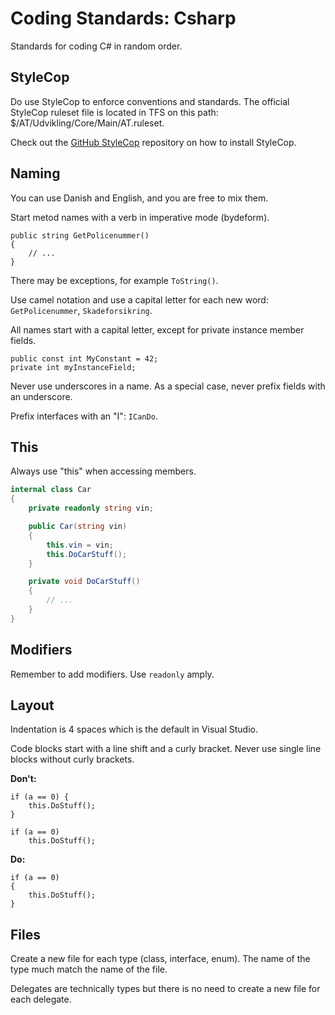 # Coding Standards: Csharp

Standards for coding C\# in random order.

## StyleCop

Do use StyleCop to enforce conventions and standards. The official StyleCop ruleset file is located in TFS on this path: $/AT/Udvikling/Core/Main/AT.ruleset.

Check out the [GitHub StyleCop](https://github.com/DotNetAnalyzers/StyleCopAnalyzers) repository on how to install StyleCop.

## Naming

You can use Danish and English, and you are free to mix them.

Start metod names with a verb in imperative mode \(bydeform\).

```
public string GetPolicenummer()
{
    // ...
}
```

There may be exceptions, for example `ToString()`.

Use camel notation and use a capital letter for each new word: `GetPolicenummer`, `Skadeforsikring`.

All names start with a capital letter, except for private instance member fields.

```Csharp
public const int MyConstant = 42;
private int myInstanceField;
```

Never use underscores in a name.  As a special case, never prefix fields with an underscore.

Prefix interfaces with an "I": `ICanDo`.

## This

Always use "this" when accessing members.

```C\#
internal class Car
{
    private readonly string vin;

    public Car(string vin)
    {
        this.vin = vin;
        this.DoCarStuff();
    }

    private void DoCarStuff()
    {
        // ...
    }
}
```

## Modifiers

Remember to add modifiers.  Use `readonly` amply.

## Layout

Indentation is 4 spaces which is the default in Visual Studio.

Code blocks start with a line shift and a curly bracket.  Never use single line blocks without curly brackets.

**Don't:**

```
if (a == 0) {
    this.DoStuff();
}
```

```
if (a == 0)
    this.DoStuff();
```

**Do:**

```
if (a == 0)
{
    this.DoStuff();
}
```

## Files

Create a new file for each type \(class, interface, enum\).  The name of the type much match the name of the file.

Delegates are technically types but there is no need to create a new file for each delegate.

